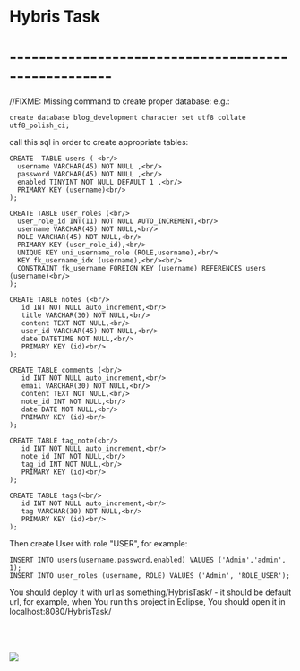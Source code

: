 <h1>Hybris Task</h1>
<h1>----------------------------------------------------</h1>

//FIXME: Missing command to create proper database: 
e.g.:

    create database blog_development character set utf8 collate utf8_polish_ci;


call this sql in order to create appropriate tables:<br/>

    CREATE  TABLE users ( <br/>
      username VARCHAR(45) NOT NULL ,<br/>
      password VARCHAR(45) NOT NULL ,<br/>
      enabled TINYINT NOT NULL DEFAULT 1 ,<br/>
      PRIMARY KEY (username)<br/>
    );
    
    CREATE TABLE user_roles (<br/>
      user_role_id INT(11) NOT NULL AUTO_INCREMENT,<br/>
      username VARCHAR(45) NOT NULL,<br/>
      ROLE VARCHAR(45) NOT NULL,<br/>
      PRIMARY KEY (user_role_id),<br/>
      UNIQUE KEY uni_username_role (ROLE,username),<br/>
      KEY fk_username_idx (username),<br/><br/>
      CONSTRAINT fk_username FOREIGN KEY (username) REFERENCES users (username)<br/>
    );
    
    CREATE TABLE notes (<br/>
       id INT NOT NULL auto_increment,<br/>
       title VARCHAR(30) NOT NULL,<br/>
       content TEXT NOT NULL,<br/>
       user_id VARCHAR(45) NOT NULL,<br/>
       date DATETIME NOT NULL,<br/>
       PRIMARY KEY (id)<br/>
    );
    
    CREATE TABLE comments (<br/>
       id INT NOT NULL auto_increment,<br/>
       email VARCHAR(30) NOT NULL,<br/>
       content TEXT NOT NULL,<br/>
       note_id INT NOT NULL,<br/>
       date DATE NOT NULL,<br/>
       PRIMARY KEY (id)<br/>
    );
    
    CREATE TABLE tag_note(<br/>
       id INT NOT NULL auto_increment,<br/>
       note_id INT NOT NULL,<br/>
       tag_id INT NOT NULL,<br/>
       PRIMARY KEY (id)<br/>
    );
    
    CREATE TABLE tags(<br/>
       id INT NOT NULL auto_increment,<br/>
       tag VARCHAR(30) NOT NULL,<br/>
       PRIMARY KEY (id)<br/>
    );
    
Then create User with role "USER", for example:<br/>

    INSERT INTO users(username,password,enabled) VALUES ('Admin','admin', 1);
    INSERT INTO user_roles (username, ROLE) VALUES ('Admin', 'ROLE_USER');

You should deploy it with  url as something/HybrisTask/ - it should be default url, for example, when You run this project in Eclipse, You should open it in localhost:8080/HybrisTask/


<br/>
<br/>
<br/>
<a href="http://spring.io/"><img src='http://www.jorambarrez.be/blog/wp-content/oss-logo-spring.png'></a>
